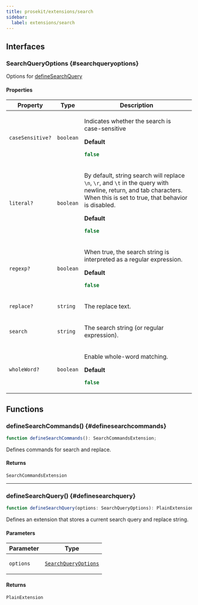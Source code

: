 ```yaml
---
title: prosekit/extensions/search
sidebar:
  label: extensions/search
---
```


<!-- DEBUG memberWithGroups 1 -->

<!-- DEBUG memberWithGroups 4 -->

<!-- DEBUG memberWithGroups 7 -->

<!-- DEBUG memberWithGroups 8 -->

<!-- DEBUG memberWithGroups 9 -->

## Interfaces

### SearchQueryOptions {#searchqueryoptions}

<!-- DEBUG memberWithGroups 1 -->

Options for [defineSearchQuery](#definesearchquery)

<!-- DEBUG memberWithGroups 4 -->

<!-- DEBUG memberWithGroups 7 -->

<!-- DEBUG memberWithGroups 8 -->

<!-- DEBUG memberWithGroups 9 -->

#### Properties

<table>
<thead>
<tr>
<th>Property</th>
<th>Type</th>
<th>Description</th>
</tr>
</thead>
<tbody>
<tr>
<td>

<a id="casesensitive"></a> `caseSensitive?`

</td>
<td>

`boolean`

</td>
<td>

Indicates whether the search is case-sensitive

**Default**

```ts
false
```

</td>
</tr>
<tr>
<td>

<a id="literal"></a> `literal?`

</td>
<td>

`boolean`

</td>
<td>

By default, string search will replace `\n`, `\r`, and `\t` in the query
with newline, return, and tab characters. When this is set to true, that
behavior is disabled.

**Default**

```ts
false
```

</td>
</tr>
<tr>
<td>

<a id="regexp"></a> `regexp?`

</td>
<td>

`boolean`

</td>
<td>

When true, the search string is interpreted as a regular expression.

**Default**

```ts
false
```

</td>
</tr>
<tr>
<td>

<a id="replace"></a> `replace?`

</td>
<td>

`string`

</td>
<td>

The replace text.

</td>
</tr>
<tr>
<td>

<a id="search"></a> `search`

</td>
<td>

`string`

</td>
<td>

The search string (or regular expression).

</td>
</tr>
<tr>
<td>

<a id="wholeword"></a> `wholeWord?`

</td>
<td>

`boolean`

</td>
<td>

Enable whole-word matching.

**Default**

```ts
false
```

</td>
</tr>
</tbody>
</table>

<!-- DEBUG memberWithGroups 10 -->

## Functions

### defineSearchCommands() {#definesearchcommands}

```ts
function defineSearchCommands(): SearchCommandsExtension;
```

Defines commands for search and replace.

#### Returns

`SearchCommandsExtension`

***

### defineSearchQuery() {#definesearchquery}

```ts
function defineSearchQuery(options: SearchQueryOptions): PlainExtension;
```

Defines an extension that stores a current search query and replace string.

#### Parameters

<table>
<thead>
<tr>
<th>Parameter</th>
<th>Type</th>
</tr>
</thead>
<tbody>
<tr>
<td>

`options`

</td>
<td>

[`SearchQueryOptions`](#searchqueryoptions)

</td>
</tr>
</tbody>
</table>

#### Returns

`PlainExtension`

<!-- DEBUG memberWithGroups 10 -->
